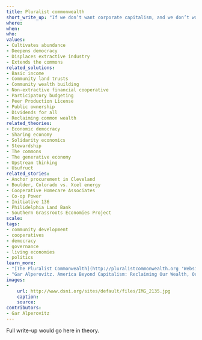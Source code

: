 ```yaml
---
title: Pluralist commonwealth
short_write_up: "If we don’t want corporate capitalism, and we don’t want authoritarian state socialism, what do we want? The pluralist commonwealth is a vision of an economic and political system designed to ensure environmental sustainability, genuine democracy, community, and greater equality and personal liberty. Crucially: it’s a commonwealth, meaning that ownership of the economic foundations of society is broadly distributed and democratized, and it’s pluralist, meaning that there is no single magic bullet; instead, we need a system made up of different kinds of institutions at different scales, from worker cooperatives and community ownership at smaller scales to public ownership in critically important larger sectors."
where: 
when:  
who: 
values:
- Cultivates abundance
- Deepens democracy
- Displaces extractive industry
- Extends the commons
related_solutions:
- Basic income
- Community land trusts
- Community wealth building
- Non-extractive financial cooperative
- Participatory budgeting
- Peer Production License
- Public ownership
- Dividends for all
- Reclaiming common wealth
related_theories:
- Economic democracy
- Sharing economy
- Solidarity economics
- Stewardship
- The commons
- The generative economy
- Upstream thinking
- Usufruct
related_stories:
- Anchor procurement in Cleveland
- Boulder, Colorado vs. Xcel energy
- Cooperative Homecare Associates
- Co-op Power
- Initiative 136
- Philidelphia Land Bank
- Southern Grassroots Economies Project
scale:
tags:
- community development
- cooperatives
- democracy
- governance
- living economies
- politics
learn_more:
- "[The Pluralist Commonwealth](http://pluralistcommonwealth.org 'Website')"
- "Gar Alperovitz. America Beyond Capitalism: Reclaiming Our Wealth, Our Liberty, and Our Democracy. Democracy Collaborative Press, 2011."
images:
-
    url: http://www.dsni.org/sites/default/files/IMG_2135.jpg
    caption:
    source:
contributors:
- Gar Alperovitz
---
```

Full write-up would go here in theory.

